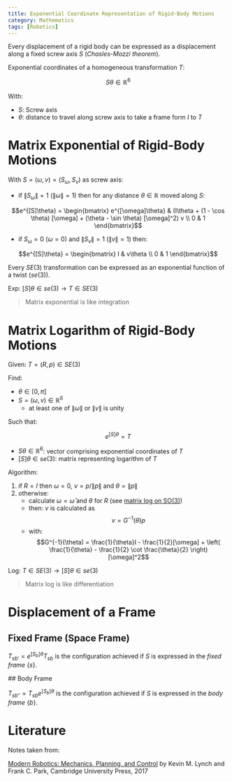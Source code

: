 ```yaml
---
title: Exponential Coordinate Representation of Rigid-Body Motions
category: Mathematics
tags: [Robotics]
---
```


Every displacement of a rigid body can be expressed as a displacement along a fixed screw axis $S$ (*Chasles-Mozzi theorem*).

Exponential coordinates of a homogeneous transformation $T$:

$$S\theta \in \mathbb{R}^6$$

With:

- $S$: Screw axis
- $\theta$: distance to travel along screw axis to take a frame form $I$ to $T$

# Matrix Exponential of Rigid-Body Motions


With $S = (\omega, v) = (S_{\omega}, S_v)$ as screw axis:

- if $\left\| S_{\omega} \right\| = 1$ ($\left\| \omega \right\| = 1$) then for any distance $\theta \in \mathbb{R}$ moved along $S$:

$$e^{[S]\theta} =
\begin{bmatrix}
e^{[\omega]\theta} &
(I\theta + (1 - \cos \theta) [\omega] + (\theta - \sin \theta) [\omega]^2) v \\
0 & 1
\end{bmatrix}$$

- if $S_\omega = 0$ ($\omega = 0$) and $\left\| S_v \right\| = 1$ ($\left\| v \right\| = 1$) then:

$$e^{[S]\theta} =
\begin{bmatrix}
    I & v\theta \\
    0 & 1
\end{bmatrix}$$

Every $SE(3)$ transformation can be expressed as an exponential function of a twist ($se(3)$).

Exp: $[S]\theta \in se(3) \rightarrow T \in SE(3)$

> Matrix exponential is like integration


# Matrix Logarithm of Rigid-Body Motions


Given: $T = (R, p) \in SE(3)$

Find:

- $\theta \in [0, \pi]$
- $S = (\omega, v) \in \mathbb{R}^6$
  - at least one of $\left\| \omega \right\|$ or $\left\| v \right\|$ is unity
  
Such that:

$$e^{[S]\theta} = T$$

- $S\theta \in \mathbb{R}^6$: vector comprising exponential coordinates of $T$
- $[S]\theta \in se(3)$: matrix representing logarithm of $T$

Algorithm:

1. if $R=I$ then $\omega=0$, $v = p / \left\| p \right\|$ and $\theta = \left\| p \right\|$
2. otherwise:
     - calculate $\omega = \hat{\omega}$ and $\theta$ for $R$ (see [matrix log on SO(3)]({filename}/rodrigues_formula.md))
     - then: $v$ is calculated as $$v = G^{-1}(\theta)p$$
     - with: $$G^{-1}(\theta) = \frac{1}{\theta}I - \frac{1}{2}[\omega] + \left( \frac{1}{\theta} - \frac{1}{2} \cot \frac{\theta}{2} \right) [\omega]^2$$

Log: $T \in SE(3) \rightarrow [S]\theta \in se(3)$

> Matrix log is like differentiation


# Displacement of a Frame

## Fixed Frame (Space Frame)

$T_{sb'} = e^{[S_b]\theta}T_{sb}$ is the configuration achieved if $S$ is expressed in the *fixed frame* $\{s\}$.

## Body Frame

$T_{sb''} = T_{sb}e^{[S_b]\theta}$ is the configuration achieved if $S$ is expressed in the *body frame* $\{b\}$.


# Literature

Notes taken from:

[Modern Robotics: Mechanics, Planning, and Control](http://hades.mech.northwestern.edu/index.php/Modern_Robotics) by Kevin M. Lynch and Frank C. Park, Cambridge University Press, 2017
